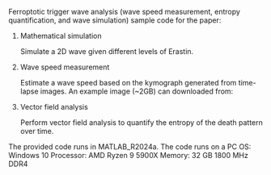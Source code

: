 Ferroptotic trigger wave analysis (wave speed measurement, entropy quantification, and wave simulation) sample code for the paper:

1. Mathematical simulation

   Simulate a 2D wave given different levels of Erastin.
   
3. Wave speed measurement

   Estimate a wave speed based on the kymograph generated from time-lapse images.
   An example image (~2GB) can downloaded from:
   
5. Vector field analysis

   Perform vector field analysis to quantify the entropy of the death pattern over time.

The provided code runs in MATLAB_R2024a. 
The code runs on a PC
OS: Windows 10
Processor: AMD Ryzen 9 5900X
Memory: 32 GB 1800 MHz DDR4
